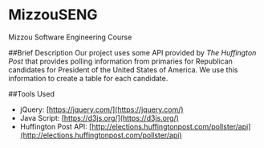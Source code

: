 # MizzouSENG
Mizzou Software Engineering Course

##Brief Description
Our project uses some API provided by *The Huffington Post* that provides polling information from primaries for Republican
candidates for President of the United States of America. We use this information to create a table for each candidate.

##Tools Used
* jQuery: [https://jquery.com/](https://jquery.com/)
* Java Script: [https://d3js.org/](https://d3js.org/)
* Huffington Post API: [http://elections.huffingtonpost.com/pollster/api](http://elections.huffingtonpost.com/pollster/api)